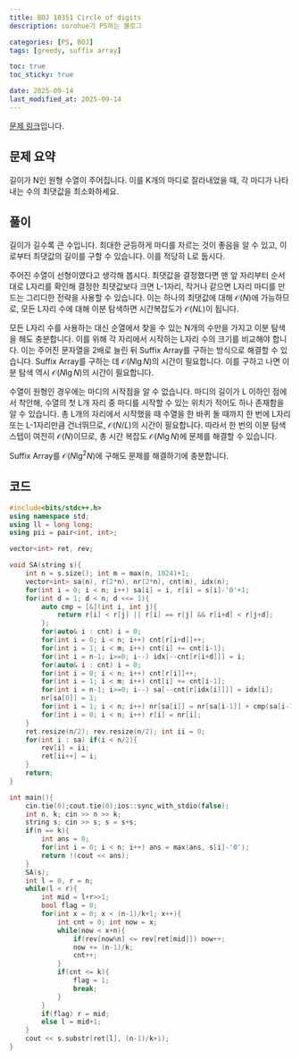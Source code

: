 ```yaml
---
title: BOJ 10351 Circle of digits
description: sorohue가 PS하는 블로그

categories: [PS, BOJ]
tags: [greedy, suffix array]

toc: true
toc_sticky: true

date: 2025-09-14
last_modified_at: 2025-09-14
---
```


[문제 링크](https://boj.kr/10351)입니다.

## 문제 요약

길이가 N인 원형 수열이 주어집니다. 이를 K개의 마디로 잘라내었을 때, 각 마디가 나타내는 수의 최댓값을 최소화하세요.

## 풀이

길이가 길수록 큰 수입니다. 최대한 균등하게 마디를 자르는 것이 좋음을 알 수 있고, 이로부터 최댓값의 길이를 구할 수 있습니다. 이를 적당히 L로 둡시다.

주어진 수열이 선형이였다고 생각해 봅시다. 최댓값을 결정했다면 맨 앞 자리부터 순서대로 L자리를 확인해 결정한 최댓값보다 크면 L-1자리, 작거나 같으면 L자리 마디를 만드는 그리디한 전략을 사용할 수 있습니다. 이는 하나의 최댓값에 대해 $\mathcal{O}(N)$에 가능하므로, 모든 L자리 수에 대해 이분 탐색하면 시간복잡도가 $\mathcal{O}(NL)$이 됩니다.

모든 L자리 수를 사용하는 대신 순열에서 찾을 수 있는 N개의 수만을 가지고 이분 탐색을 해도 충분합니다. 이를 위해 각 자리에서 시작하는 L자리 수의 크기를 비교해야 합니다. 이는 주어진 문자열을 2배로 늘린 뒤 Suffix Array를 구하는 방식으로 해결할 수 있습니다. Suffix Array를 구하는 데 $\mathcal{O}(N \lg N)$의 시간이 필요합니다. 이를 구하고 나면 이분 탐색 역시 $\mathcal{O}(N \lg  N)$의 시간이 필요합니다.

수열이 원형인 경우에는 마디의 시작점을 알 수 없습니다. 마디의 길이가 L 이하인 점에서 착안해, 수열의 첫 L개 자리 중 마디를 시작할 수 있는 위치가 적어도 하나 존재함을 알 수 있습니다. 총 L개의 자리에서 시작했을 때 수열을 한 바퀴 돌 때까지 한 번에 L자리 또는 L-1자리만큼 건너뛰므로, $\mathcal{O}(N / L)$의 시간이 필요합니다. 따라서 한 번의 이분 탐색 스텝이 여전히 $\mathcal{O}(N)$이므로, 총 시간 복잡도 $\mathcal{O}(N \lg  N)$에 문제를 해결할 수 있습니다.

Suffix Array를 $\mathcal{O}(N \lg^2 N)$에 구해도 문제를 해결하기에 충분합니다.

## 코드

```cpp
#include<bits/stdc++.h>
using namespace std;
using ll = long long;
using pii = pair<int, int>;

vector<int> ret, rev;

void SA(string s){
    int n = s.size(); int m = max(n, 1024)+1;
    vector<int> sa(n), r(2*n), nr(2*n), cnt(m), idx(n);
    for(int i = 0; i < n; i++) sa[i] = i, r[i] = s[i]-'0'+1;
    for(int d = 1; d < n; d <<= 1){
        auto cmp = [&](int i, int j){
            return r[i] < r[j] || r[i] == r[j] && r[i+d] < r[j+d];
        };
        for(auto& i : cnt) i = 0;
        for(int i = 0; i < n; i++) cnt[r[i+d]]++;
        for(int i = 1; i < m; i++) cnt[i] += cnt[i-1];
        for(int i = n-1; i>=0; i--) idx[--cnt[r[i+d]]] = i;
        for(auto& i : cnt) i = 0;
        for(int i = 0; i < n; i++) cnt[r[i]]++;
        for(int i = 1; i < m; i++) cnt[i] += cnt[i-1];
        for(int i = n-1; i>=0; i--) sa[--cnt[r[idx[i]]]] = idx[i];
        nr[sa[0]] = 1;
        for(int i = 1; i < n; i++) nr[sa[i]] = nr[sa[i-1]] + cmp(sa[i-1], sa[i]);
        for(int i = 0; i < n; i++) r[i] = nr[i];
    }
    ret.resize(n/2); rev.resize(n/2); int ii = 0;
    for(int i : sa) if(i < n/2){
        rev[i] = ii;
        ret[ii++] = i;
    }
    return;
}

int main(){
    cin.tie(0);cout.tie(0);ios::sync_with_stdio(false);
    int n, k; cin >> n >> k;
    string s; cin >> s; s = s+s;
    if(n == k){
        int ans = 0;
        for(int i = 0; i < n; i++) ans = max(ans, s[i]-'0');
        return !(cout << ans);
    }
    SA(s);
    int l = 0, r = n;
    while(l < r){
        int mid = l+r>>1;
        bool flag = 0;
        for(int x = 0; x < (n-1)/k+1; x++){
            int cnt = 0; int now = x;
            while(now < x+n){
                if(rev[now%n] <= rev[ret[mid]]) now++;
                now += (n-1)/k;
                cnt++;                
            }
            if(cnt <= k){
                flag = 1;
                break;
            }
        }
        if(flag) r = mid;
        else l = mid+1;
    }
    cout << s.substr(ret[l], (n-1)/k+1);
}
```
